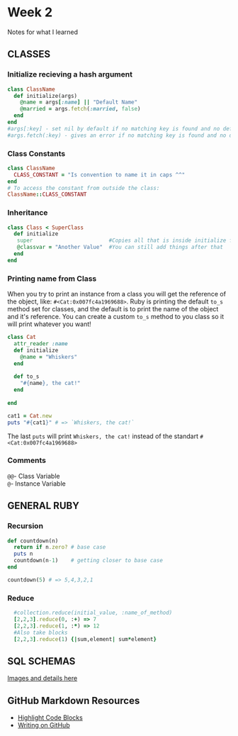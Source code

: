 # Week 2
Notes for what I learned

## CLASSES
### Initialize recieving a hash argument
```ruby
class ClassName
  def initialize(args)
    @name = args[:name] || "Default Name"
    @married = args.fetch(:married, false)
  end
end
#args[:key] - set nil by default if no matching key is found and no default is given  
#args.fetch(:key) - gives an error if no matching key is found and no default is given  
```
### Class Constants
```ruby
class ClassName
  CLASS_CONSTANT = "Is convention to name it in caps ^^"
end
# To access the constant from outside the class:
ClassName::CLASS_CONSTANT
```
### Inheritance
```ruby
class Class < SuperClass
  def initialize
   super                        #Copies all that is inside initialize from SuperClass
   @classvar = "Another Value"  #You can still add things after that
  end 
end
```
### Printing name from Class
When you try to print an instance from a class you will get the reference of the object, like: `#<Cat:0x007fc4a1969688>`. Ruby is printing the default `to_s` method set for classes, and the default is to print the name of the object and it's reference. You can create a custom `to_s` method to you class so it will print whatever you want! 
```ruby
class Cat
  attr_reader :name
  def initialize
    @name = "Whiskers"
  end 
  
  def to_s
    "#{name}, the cat!"
  end
  
end

cat1 = Cat.new
puts "#{cat1}" # => `Whiskers, the cat!`
```
The last `puts` will print `Whiskers, the cat!` instead of the standart `#<Cat:0x007fc4a1969688>`
### Comments
`@@`- Class Variable  
`@`- Instance Variable  

## GENERAL RUBY
### Recursion
```ruby
def countdown(n)
  return if n.zero? # base case
  puts n
  countdown(n-1)    # getting closer to base case
end

countdown(5) # => 5,4,3,2,1
```
### Reduce
```ruby 
  #collection.reduce(initial_value, :name_of_method)
  [2,2,3].reduce(0, :+) => 7
  [2,2,3].reduce(1, :*) => 12
  #Also take blocks
  [2,2,3].reduce(1) {|sum,element| sum*element}
```
## SQL SCHEMAS
[Images and details here](sql/README.md)

## GitHub Markdown Resources
- [Highlight Code Blocks](https://help.github.com/articles/creating-and-highlighting-code-blocks/)
- [Writing on GitHub](https://help.github.com/categories/writing-on-github/)

